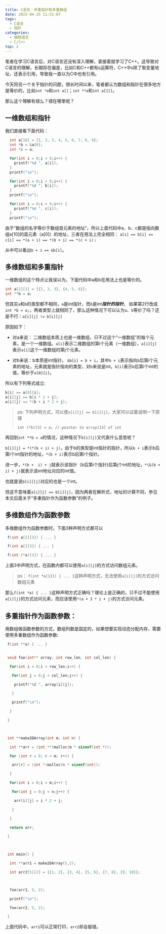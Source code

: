 ```yaml
---
title: C语言：多重指针和多重数组
date: 2022-04-25 11:51:07
tags:
  - C语言
  - 指针
categories:
  - 编程语言
  - C/C++
top: 2
---
```


笔者在学习C语言后，对C语言还没有深入理解，紧接着就学习了C++。这导致对C语言的理解，长期存在偏差，比如C和C++都有`&`运算符，C++中`&`除了取变量地址，还表示引用，导致我一直以为C中也有引用。

今天将另一个关于指针的问题，很长时间以来，笔者都认为数组和指针在很多地方是等价的，比如`int *a`和`int a[]`；`int **a`和`int a[][]`。

那么这个理解有错么？错在哪里呢？

<!--more-->

## 一维数组和指针
我们直接看下面代码：

```c
  int a[10] = {1, 2, 3, 4, 5, 6, 7, 8, 9};
  int *b = &a[0];
  int *c = a;

  for(int i = 0;i < 9;i++) {
    printf("%d ", a[i]);
  }
  printf("\n");

  for(int i = 0;i < 9;i++) {
    printf("%d ", b[i]);
  }
  printf("\n");

  for(int i = 0;i < 9;i++) {
    printf("%d ", c[i]);
  }
  printf("\n");
```

由于“数组的名字等价于数组首元素的地址”，所以上面代码中a、b、c都是指向数组a[10]的首元素（a[0]）的地址，三者在用法上完全相同：
```a[i] == b[i] == c[i] == *(a + i) == *(b + i) == *(c + i)；```

从中可以看出`b + i == &b[i]`。

## 多维数组和多重指针

一维数组的这个特点让我误以为，下面代码中a和b在用法上也是等价的。

```c
int a[2][3] = {{1, 2, 3}, {4, 5, 6}};
int **b = a;
```

但其实`a`和`b`的类型都不相同，`a`是int指针，而`b`是int***指针的指针***。
如果第2行改成`int *b = a;`，两者类型上就相同了，那么这种情况下可以认为`a`、`b`等价了吗？还是不行：`a[i][j] != b[i][j]`

原因如下：

- 对a来说： 二维数组本质上也是一维数组，只不过这个“一维数组”的每个元素，是一个一维数组。`a[i]`表示二维数组的第i个元素（一维数组），`a[i][j]`表示`a[i]`这个一维数组的第j个元素。

- 对b来说：b本质是int指针。 `&b[i] = b + i`，其中`b + i`表示指向`b`后第i个元素的地址，元素就是指针指向的类型，对`b`来说是int。`b[i]`表示`b`后第i个int的值，等价于`a[0][i]`。

所以有下列等式成立:

```c
b[i] == a[0][i];
a[i][j] == b[i * 2 + j];
a[i][j] == *(b + i * 2 + j);
```
> ps:
> 下列声明方式，可以使`a[i][j] == b[i][j]`，大家可以试着说明一下原理
> ```
> int (*b)[3] = a; // pointer to array[13] of int 
> ```

再回到`int **b = a`的情况，这种情况下`b[i][j]`又代表什么意思呢？

`b[i][j] = *(*(b + i) + j)`，由于b的类型是int指针的指针，所以`b + i`表示b后第i个int指针的地址，`*(b + i)`表示b后第i个指针。

进一步，`*(b +  i) + j`就表示该指针（b后第i个指针)后第j个int的地址，`*(&(b + i) + j)`就表示该int地址对应的int值。

也就是说`b[i][[j]`对应的也是一个int。

但这不意味着`a[i][j] == b[i][j]`，因为两者在解析式，地址的计算不同，参见本文后面关于“多重指针作为函数参数”的例子。

## 多维数组作为函数参数
 

多维数组作为函数参数时，下面3种声明方式都可以

```c
 f(int a[2][3]) { ... }

 f(int a[][3]) { ... }

 f(int (*a)[3]) { ... }
```

上面3中声明方式，在函数内都可以使用`a[i][j]`的方式访问数组元素。

> ps：
> `f(int *a[13]) { ... }`这种声明方式，无法使用`a[i][j]`的方式访问数组元素


那么`f(int *a) { ... }`这种声明方式正确吗？理论上是正确的，只不过不能使用`a[i][j]`的方式访问元素，而应该使用`*(a + 3 * i + j)`的方式访问元素。

 

## 多重指针作为函数参数：

用数组做函数参数的方式，数组列数是固定的，如果想要实现动态分配内存，需要使用多重数组作为函数参数:

```c
 f(int **a) { ... }


 void foo(int** array, int row_len, int col_len) {

  for(int i = 0;i < row_len;i++) {

   for(int j = 0;j < col_len;j++) {

    printf("%d ", array[i][j]);

   }

   printf("\n");

  }

 }

 

 int **make2DArray(int m, int n) {

  int **arr = (int **)malloc(m * sizeof(int *));

  for (int r = 0; r < m; r++) {

   arr[r] = (int *)malloc(n * sizeof(int));

  }

  for(int i = 0;i < m;i++) {

   for(int j = 0;j < n;j++) {

    arr[i][j] = i * 2 + j;

   }

  }

  return arr;

 }

 

 int main() {

  int **arr1 = make2DArray(5,2);

  int arr2[5][2] = {{1, 2}, {3, 4}, {5, 6}, {7, 8}, {9, 10}};



  foo(arr1, 5, 2);

  printf("\n");

  foo(arr2, 5, 2);

 }
```

上面代码中，`arr1`可以正常打印，`arr2`却会报错。
